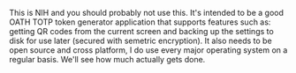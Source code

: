 This is NIH and you should probably not use this. It's intended to be a good OATH TOTP token generator application that supports features such as: getting QR codes from the current screen and backing up the settings to disk for use later (secured with semetric encryption). It also needs to be open source and cross platform, I do use every major operating system on a regular basis. We'll see how much actually gets done.
